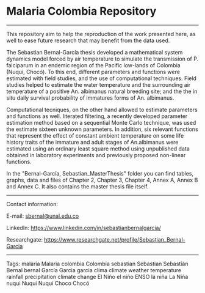 # Malaria Colombia Repository
-------------------------------------------------------------------------------------------------------------------------------------------
This repository aim to help the reproduction of the work presented here, as well to ease future research that may benefit from the data used.

The Sebastian Bernal-García thesis developed a mathematical system dynamics model forced by air temperature to simulate the transmission of P. falciparum in an endemic region of the Pacific low-lands of Colombia (Nuquí, Chocó). To this end, different parameters and functions were estimated with field studies, and the use of computational techniques. Field studies helped to estimate the water temperature and the surrounding air temperature of a positive An. albimanus natural breeding site; and the the in situ daily survival probability of immatures forms of An. albimanus. 

Computational tecniques, on the other hand allowed to estimate parameters and functions as well. Iiterated filtering, a recently developed parameter estimation method based on a sequential Monte Carlo technique, was used the estimate sixteen unknown parameters. In addition, six relevant functions that represent the effect of constant ambient temperature on some life history traits of the immature and adult stages of An.albimanus were estimated using an ordinary least square method using unpublished data obtained in laboratory experiments and previously proposed non-linear functions.


In the "Bernal-García, Sebastian_MasterThesis" folder you can find tables, graphs, data and files of Chapter 2, Chapter 3, Chapter 4, Annex A, Annex B and Annex C. It also contains the master thesis file itself. 

-------------------------------------------------------------------------------------------------------------------------------------------

Contact information:

E-mail: sbernal@unal.edu.co

LinkedIn: https://www.linkedin.com/in/sebastianbernalgarcia/

Researchgate: https://www.researchgate.net/profile/Sebastian_Bernal-Garcia

-------------------------------------------------------------------------------------------------------------------------------------------

Tags: malaria Malaria colombia Colombia sebastian Sebastian Sebastián Bernal bernal García Garcia garcia clima climate weather temperature rainfall precipitation climate change El Niño el niño ENSO la niña La Niña nuqui Nuqui Nuquí Choco Chocó
